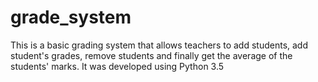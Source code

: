 # grade_system
This is a basic grading system that allows teachers to add students, add student's grades, remove students and finally get the average of the students' marks. It was developed using Python 3.5 

